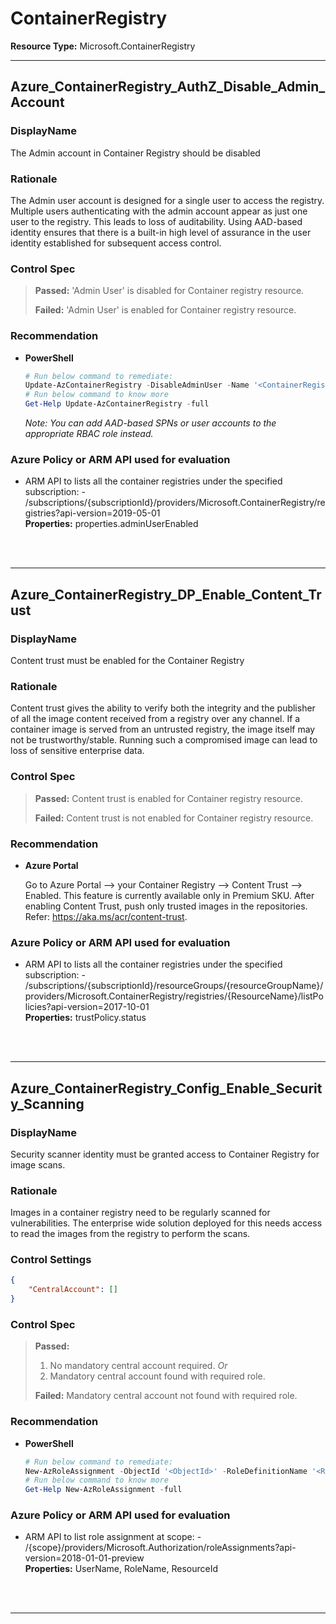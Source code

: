 # ContainerRegistry

**Resource Type:** Microsoft.ContainerRegistry 

___ 

## Azure_ContainerRegistry_AuthZ_Disable_Admin_Account 

### DisplayName 
The Admin account in Container Registry should be disabled 

### Rationale 
The Admin user account is designed for a single user to access the registry. Multiple users authenticating with the admin account appear as just one user to the registry. This leads to loss of auditability. Using AAD-based identity ensures that there is a built-in high level of assurance in the user identity established for subsequent access control. 

### Control Spec 

> **Passed:** 
> 'Admin User' is disabled for Container registry resource.
> 
> **Failed:** 
> 'Admin User' is enabled for Container registry resource.
> 

### Recommendation 
<!--
- **Azure Portal** 
-->
	 
- **PowerShell**   
	 ```powershell 
	 # Run below command to remediate:
	 Update-AzContainerRegistry -DisableAdminUser -Name '<ContainerRegistryName>' -ResourceGroupName '<RGName>'
	 # Run below command to know more
	 Get-Help Update-AzContainerRegistry -full
	 ```  
	_Note: You can add AAD-based SPNs or user accounts to the appropriate RBAC role instead._

<!--
- **Enforcement Policy** 

	 [![Link to Azure Policy](https://raw.githubusercontent.com/MSFT-Chirag/AzTS-docs/main/Assets/View_Definition.jpg)](https://portal.azure.com/#blade/Microsoft_Azure_Policy/CreatePolicyDefinitionBlade/uri/<policy-raw-link>) 

	 [![Link to Azure Policy](https://raw.githubusercontent.com/MSFT-Chirag/AzTS-docs/main/Assets/Deploy_To_Azure.jpg)](https://portal.azure.com/#blade/Microsoft_Azure_Policy/CreatePolicyDefinitionBlade/uri/<policy-raw-link>) 
-->

### Azure Policy or ARM API used for evaluation 

- ARM API to lists all the container registries under the specified subscription: - /subscriptions/{subscriptionId}/providers/Microsoft.ContainerRegistry/registries?api-version=2019-05-01<br />
**Properties:** properties.adminUserEnabled
 <br />

<br />

___ 

## Azure_ContainerRegistry_DP_Enable_Content_Trust 

### DisplayName 
Content trust must be enabled for the Container Registry 

### Rationale 
Content trust gives the ability to verify both the integrity and the publisher of all the image content received from a registry over any channel. If a container image is served from an untrusted registry, the image itself may not be trustworthy/stable. Running such a compromised image can lead to loss of sensitive enterprise data. 

### Control Spec 

> **Passed:** 
> Content trust is enabled for Container registry resource.
> 
> **Failed:** 
> Content trust is not enabled for Container registry resource.
> 

### Recommendation 

- **Azure Portal** 

	 Go to Azure Portal --> your Container Registry --> Content Trust --> Enabled. This feature is currently available only in Premium SKU. After enabling Content Trust, push only trusted images in the repositories. Refer: https://aka.ms/acr/content-trust. 

<!--
- **PowerShell** 

	 ```powershell 
	 $variable = 'apple' 
	 ```  

- **Enforcement Policy** 

	 [![Link to Azure Policy](https://raw.githubusercontent.com/MSFT-Chirag/AzTS-docs/main/Assets/View_Definition.jpg)](https://portal.azure.com/#blade/Microsoft_Azure_Policy/CreatePolicyDefinitionBlade/uri/<policy-raw-link>) 

	 [![Link to Azure Policy](https://raw.githubusercontent.com/MSFT-Chirag/AzTS-docs/main/Assets/Deploy_To_Azure.jpg)](https://portal.azure.com/#blade/Microsoft_Azure_Policy/CreatePolicyDefinitionBlade/uri/<policy-raw-link>) 
-->

### Azure Policy or ARM API used for evaluation 

- ARM API to lists all the container registries under the specified subscription: - /subscriptions/{subscriptionId}/resourceGroups/{resourceGroupName}/providers/Microsoft.ContainerRegistry/registries/{ResourceName}/listPolicies?api-version=2017-10-01<br />
**Properties:** trustPolicy.status
 <br />

<br />

___ 

## Azure_ContainerRegistry_Config_Enable_Security_Scanning 

### DisplayName 
Security scanner identity must be granted access to Container Registry for image scans. 

### Rationale 
Images in a container registry need to be regularly scanned for vulnerabilities. The enterprise wide solution deployed for this needs access to read the images from the registry to perform the scans. 

### Control Settings 
```json 
{
    "CentralAccount": []
}
 ```  

### Control Spec 

> **Passed:** 
> 1. No mandatory central account required.
> _Or_
> 2. Mandatory central account found with required role.
> 
> **Failed:** 
> Mandatory central account not found with required role.
> 

### Recommendation 
<!--
- **Azure Portal** 
-->

- **PowerShell** 
  
	 ```powershell 
	 # Run below command to remediate:
	 New-AzRoleAssignment -ObjectId '<ObjectId>' -RoleDefinitionName '<RoleName>' -Scope '<Scope>'
	 # Run below command to know more
	 Get-Help New-AzRoleAssignment -full
	 ```  

<!--
- **Enforcement Policy** 

	 [![Link to Azure Policy](https://raw.githubusercontent.com/MSFT-Chirag/AzTS-docs/main/Assets/View_Definition.jpg)](https://portal.azure.com/#blade/Microsoft_Azure_Policy/CreatePolicyDefinitionBlade/uri/<policy-raw-link>) 

	 [![Link to Azure Policy](https://raw.githubusercontent.com/MSFT-Chirag/AzTS-docs/main/Assets/Deploy_To_Azure.jpg)](https://portal.azure.com/#blade/Microsoft_Azure_Policy/CreatePolicyDefinitionBlade/uri/<policy-raw-link>) 
-->

### Azure Policy or ARM API used for evaluation 

- ARM API to list role assignment at scope: - /{scope}/providers/Microsoft.Authorization/roleAssignments?api-version=2018-01-01-preview<br />
**Properties:** UserName, RoleName, ResourceId
 <br />

<br />

___ 

